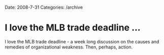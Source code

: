Date: 2008-7-31
Categories: /archive

# I love the MLB trade deadline ...

I love the MLB trade deadline - a week long discussion on the causes and remedies of organizational weakness. Then, perhaps, action.
